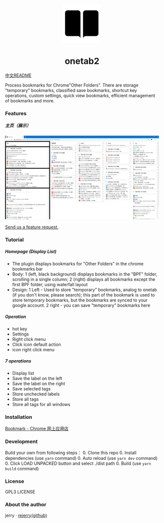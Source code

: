 <p align="center">
  <img src="./src/assets/icons/icon_128.png">
</p>

<h1 align="center">onetab2</h1>

[中文README](README.md)

Process bookmarks for Chrome\"Other Folders\". There are storage \"temporary\" bookmarks, classified save bookmarks, shortcut key operations, custom settings, quick view bookmarks, efficient management of bookmarks and more.

### Features

##### 主页（展示）

![](README.assets/SHOW_BLACK_HAVE_CHROME_TITLE.png)

[Send us a feature request.](https://github.com/rejerry/onetab2/issues/new)

### Tutorial

##### Homepage (Display List)

- The plugin displays bookmarks for "Other Folders" in the chrome bookmarks bar
- Body: 1 (left, black background) displays bookmarks in the "BPF" folder, scrolling in a single column; 2 (right) displays all bookmarks except the first BPF folder, using waterfall layout
- Design: 1 Left - Used to store "temporary" bookmarks, analog to onetab (if you don't know, please search); this part of the bookmark is used to store temporary bookmarks, but the bookmarks are synced to your google account. 2 right - you can save "temporary" bookmarks here

##### Operation

- hot key
- Settings
- Right click menu
- Click icon default action
- icon right click menu

##### 7 operations

- Display list
- Save the label on the left
- Save the label on the right
- Save selected tags
- Store unchecked labels
- Store all tags
- Store all tags for all windows

### Installation

[Bookmark - Chrome 网上应用店](https://chrome.google.com/webstore/detail/bookmark/paigdnkkmodopofccgdeacgoocgeijkn/related?hl=zh-CN&gl=US)

### Development

Build your own from following steps：
0. Clone this repo
0. Install dependencies (use `yarn` command)
0. Auto reload (use `yarn dev` command)
0. Click LOAD UNPACKED button and select ./dist path
0. Build (use `yarn build` command)

### License

GPL3 LICENSE

### About the author

jerry · [rejerry(github)](https://github.com/rejerry)
